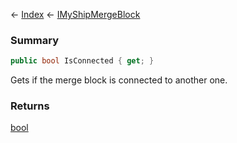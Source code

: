 ← [Index](Api-Index) ← [IMyShipMergeBlock](SpaceEngineers.Game.ModAPI.Ingame.IMyShipMergeBlock)

### Summary

```csharp
public bool IsConnected { get; }
```

Gets if the merge block is connected to another one.

### Returns

[bool](System.Boolean)

